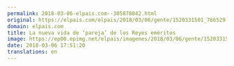 ```yaml
---
permalink: 2018-03-06-elpais.com--305878042.html
original: https://elpais.com/elpais/2018/03/06/gente/1520331501_766529.html#?ref=rss&format=simple&link=link
domain: elpais.com
title: La nueva vida de ‘pareja’ de los Reyes eméritos
image: https://ep00.epimg.net/elpais/imagenes/2018/03/06/gente/1520331501_766529_1520333318_rrss_normal.jpg
date: 2018-03-06 17:51:20
translations: en
---
```


